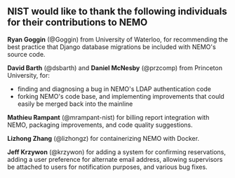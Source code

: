 ## NIST would like to thank the following individuals for their contributions to NEMO

**Ryan Goggin** (@Goggin) from University of Waterloo, for recommending the best practice that Django database migrations be included with NEMO's source code.

**David Barth** (@dsbarth) and **Daniel McNesby** (@przcomp) from Princeton University, for:
* finding and diagnosing a bug in NEMO's LDAP authentication code
* forking NEMO's code base, and implementing improvements that could easily be merged back into the mainline

**Mathieu Rampant** (@mrampant-nist) for billing report integration with NEMO, packaging improvements, and code quality suggestions.

**Lizhong Zhang** (@lizhongz) for containerizing NEMO with Docker.

**Jeff Krzywon** (@krzywon) for adding a system for confirming reservations, adding a user preference for alternate email address, allowing supervisors be attached to users for notification purposes, and various bug fixes.